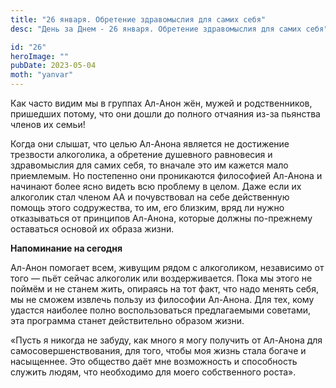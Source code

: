 ```yaml
---
title: "26 января. Обретение здравомыслия для самих себя"
desc: "День за Днем - 26 января. Обретение здравомыслия для самих себя"

id: "26"
heroImage: ""
pubDate: 2023-05-04
moth: "yanvar"
---
```


Как часто видим мы в группах Ал-Анон жён, мужей и родственников, пришедших
потому, что они дошли до полного отчаяния из-за пьянства членов их семьи!

Когда они слышат, что целью Ал-Анона является не достижение трезвости
алкоголика, а обретение душевного равновесия и здравомыслия для самих себя, то
вначале это им кажется мало приемлемым. Но постепенно они проникаются
философией Ал-Анона и начинают более ясно видеть всю проблему в целом. Даже
если их алкоголик стал членом АА и почувствовал на себе действенную помощь
этого содружества, то им, его близким, вряд ли нужно отказываться от принципов
Ал-Анона, которые должны по-прежнему оставаться основой их образа жизни.

**Напоминание на сегодня**

Ал-Анон помогает всем, живущим рядом с алкоголиком, независимо от того — пьёт
сейчас алкоголик или воздерживается. Пока мы этого не поймём и не станем жить,
опираясь на тот факт, что надо менять себя, мы не сможем извлечь пользу из
философии Ал-Анона. Для тех, кому удастся наиболее полно воспользоваться
предлагаемыми советами, эта программа станет действительно образом жизни.

«Пусть я никогда не забуду, как много я могу получить от Ал-Анона для
самосовершенствования, для того, чтобы моя жизнь стала богаче и насыщеннее.
Это общество даёт мне возможность и способность служить людям, что необходимо
для моего собственного роста».

